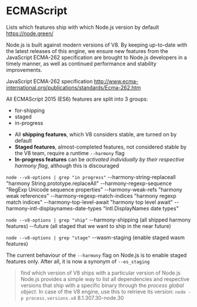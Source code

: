 # ECMAScript

Lists which features ship with which Node.js version by default
https://node.green/


Node.js is built against modern versions of V8. By keeping up-to-date with the latest releases of this engine, we ensure new features from the JavaScript ECMA-262 specification are brought to Node.js developers in a timely manner, as well as continued performance and stability improvements.

JavaScript ECMA-262 specification
http://www.ecma-international.org/publications/standards/Ecma-262.htm

All ECMAScript 2015 (ES6) features are split into 3 groups:
- for-shipping
- staged
- in-progress

* All **shipping features**, which V8 considers stable, are turned on by default
* **Staged features**, almost-completed features, not considered stable by the V8 team, require a runtime `--harmony` flag
* **In-progress features** can be *activated individually by their respective harmony flag*, although this is discouraged


`node --v8-options | grep "in progress"`
--harmony-string-replaceall             "harmony String.prototype.replaceAll"
--harmony-regexp-sequence               "RegExp Unicode sequence properties"
--harmony-weak-refs                     "harmony weak references"
--harmony-regexp-match-indices          "harmony regexp match indices"
--harmony-top-level-await               "harmony top level await"
--harmony-intl-displaynames-date-types  "Intl.DisplayNames date types"

`node --v8-options | grep "ship"`
--harmony-shipping      (all shipped harmony features)
--future                (all staged that we want to ship in the near future)

`node --v8-options | grep "stage"`
--wasm-staging          (enable staged wasm features)

The current behaviour of the `--harmony` flag on Node.js is to enable staged features only. After all, it is now a synonym of `--es_staging`


> find which version of V8 ships with a particular version of Node.js
Node.js provides a simple way to list all dependencies and respective versions that ship with a specific binary through the *process global object*. In case of the V8 engine, use this to retrieve its version:
`node -p process.versions.v8`
8.1.307.30-node.30
